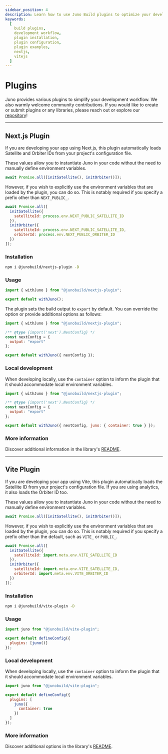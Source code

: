 ```yaml
---
sidebar_position: 4
description: Learn how to use Juno Build plugins to optimize your development workflow. Detailed guides and examples included.
keywords:
  [
    build plugins,
    development workflow,
    plugin installation,
    plugin configuration,
    plugin examples,
    nextjs,
    vitejs
  ]
---
```


# Plugins

Juno provides various plugins to simplify your development workflow. We also warmly welcome community contributions. If you would like to create or submit plugins or any libraries, please reach out or explore our [repository](https://github.com/junobuild/plugins)!

---

## Next.js Plugin

If you are developing your app using Next.js, this plugin automatically loads Satellite and Orbiter IDs from your project's configuration file.

These values allow you to instantiate Juno in your code without the need to manually define environment variables.

```javascript
await Promise.all([initSatellite(), initOrbiter()]);
```

However, if you wish to explicitly use the environment variables that are loaded by the plugin, you can do so. This is notably required if you specify a prefix other than `NEXT_PUBLIC_`.

```javascript
await Promise.all([
  initSatellite({
    satelliteId: process.env.NEXT_PUBLIC_SATELLITE_ID
  }),
  initOrbiter({
    satelliteId: process.env.NEXT_PUBLIC_SATELLITE_ID,
    orbiterId: process.env.NEXT_PUBLIC_ORBITER_ID
  })
]);
```

### Installation

```bash
npm i @junobuild/nextjs-plugin -D
```

### Usage

```javascript title="next.config.mjs"
import { withJuno } from "@junobuild/nextjs-plugin";

export default withJuno();
```

The plugin sets the build output to `export` by default. You can override the option or provide additional options as follows:

```javascript title="next.config.mjs"
import { withJuno } from "@junobuild/nextjs-plugin";

/** @type {import('next').NextConfig} */
const nextConfig = {
  output: "export"
};

export default withJuno({ nextConfig });
```

### Local development

When developing locally, use the `container` option to inform the plugin that it should accommodate local environment variables.

```javascript title="next.config.mjs"
import { withJuno } from "@junobuild/nextjs-plugin";

/** @type {import('next').NextConfig} */
const nextConfig = {
  output: "export"
};

export default withJuno({ nextConfig, juno: { container: true } });
```

### More information

Discover additional information in the library's [README](https://github.com/junobuild/plugins/tree/main/plugins/nextjs-plugin).

---

## Vite Plugin

If you are developing your app using Vite, this plugin automatically loads the Satellite ID from your project's configuration file. If you are using analytics, it also loads the Orbiter ID too.

These values allow you to instantiate Juno in your code without the need to manually define environment variables.

```javascript
await Promise.all([initSatellite(), initOrbiter()]);
```

However, if you wish to explicitly use the environment variables that are loaded by the plugin, you can do so. This is notably required if you specify a prefix other than the default, such as `VITE_` or `PUBLIC_`.

```javascript
await Promise.all([
  initSatellite({
    satelliteId: import.meta.env.VITE_SATELLITE_ID
  }),
  initOrbiter({
    satelliteId: import.meta.env.VITE_SATELLITE_ID,
    orbiterId: import.meta.env.VITE_ORBITER_ID
  })
]);
```

### Installation

```bash
npm i @junobuild/vite-plugin -D
```

### Usage

```javascript title="vite.config.js"
import juno from "@junobuild/vite-plugin";

export default defineConfig({
  plugins: [juno()]
});
```

### Local development

When developing locally, use the `container` option to inform the plugin that it should accommodate local environment variables.

```javascript title="vite.config.js"
import juno from "@junobuild/vite-plugin";

export default defineConfig({
  plugins: [
    juno({
      container: true
    })
  ]
});
```

### More information

Discover additional options in the library's [README](https://github.com/junobuild/plugins/tree/main/plugins/vite-plugin).

